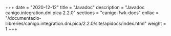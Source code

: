 +++
date        = "2020-12-12"
title       = "Javadoc"
description = "Javadoc canigo.integration.dni.pica 2.2.0"
sections    = "canigo-fwk-docs"
enllac		= "/documentacio-llibreries/canigo.integration.dni.pica/2.2.0/site/apidocs/index.html"
weight		= 1
+++
